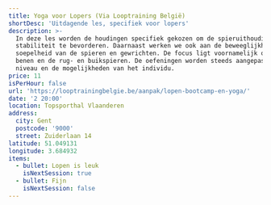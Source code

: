 ```yaml
---
title: Yoga voor Lopers (Via Looptraining België)
shortDesc: 'Uitdagende les, specifiek voor lopers'
description: >-
  In deze les worden de houdingen specifiek gekozen om de spieruithouding en de
  stabiliteit te bevorderen. Daarnaast werken we ook aan de beweeglijkheid en
  soepelheid van de spieren en gewrichten. De focus ligt voornamelijk op de
  benen en de rug- en buikspieren. De oefeningen worden steeds aangepast aan het
  niveau en de mogelijkheden van het individu.
price: 11
isPerHour: false
url: 'https://looptrainingbelgie.be/aanpak/lopen-bootcamp-en-yoga/'
date: '2 20:00'
location: Topsporthal Vlaanderen
address:
  city: Gent
  postcode: '9000'
  street: Zuiderlaan 14
latitude: 51.049131
longitude: 3.684932
items:
  - bullet: Lopen is leuk
    isNextSession: true
  - bullet: Fijn
    isNextSession: false
---
```


